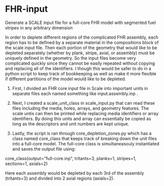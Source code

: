 # FHR-input
Generate a SCALE input file for a full-core FHR model with segmented fuel stripes in any arbitrary dimension

In order to deplete different regions of the complicated FHR assembly, each region has to be defined by a separate material in the compositions block of the scale input file. Then each portion of the geometry that would like to be depleted separately (whether by plank, stripe, axial, or assembly) must be uniquely defined in the geometry. So the input files become very complicated quickly since they cannot be easily repeated without copying and replacing all of the identifiers. I though this would be safer to do in a python script to keep track of bookkeeping as well as make it more flexible if different partitions of the model would like to be depleted.

1) First, I divided an FHR core input file in Scale into important units in separate files each named something like input.assembly.inp .

2) Next, I created a scale_unit_class in scale_input.py that can read these files including the media, holes, arrays, and geometry features. The scale untis can then be printed while replacing media identifiers or array identifiers. By doing this units and array can essentially be copied as long as the descriptors and unit numbers are kept unique.

3) Lastly, the script is ran through core_depletion_zones.py which has a class named core_class that keeps track of breaking down the unit files into a full-core model. The full-core class is simultaneasouly instantiated and saves the output file using:

core_class(output="full-core.inp", tritants=3, planks=1, stripes=1, sections=1, axials=2)

Here each assembly would be depleted by each 3rd of the assembly (tritants=3) and divided into 2 axial regions (axials=2). 
